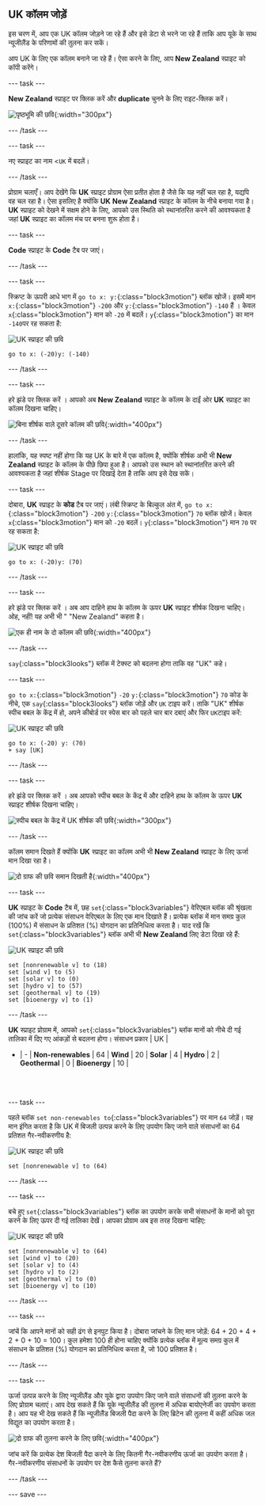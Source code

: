 ## UK कॉलम जोड़ें

इस चरण में, आप एक UK कॉलम जोड़ने जा रहे हैं और इसे डेटा से भरने जा रहे हैं ताकि आप यूके के साथ न्यूजीलैंड के परिणामों की तुलना कर सकें।

आप UK के लिए एक कॉलम बनाने जा रहे हैं। ऐसा करने के लिए, आप **New Zealand** स्प्राइट को कॉपी करेंगे।

--- task ---

**New Zealand** स्प्राइट पर क्लिक करें और **duplicate** चुनने के लिए राइट-क्लिक करें।

![पृष्ठभूमि की छवि](images/electricity-copy-sprite.png){:width="300px"}

--- /task ---

--- task ---

नए स्प्राइट का नाम <`UK` में बदलें।

--- /task ---

प्रोग्राम चलाएँ। आप देखेंगे कि **UK** स्प्राइट प्रोग्राम ऐसा प्रतीत होता है जैसे कि यह नहीं चल रहा है, यद्यपि वह चल रहा है। ऐसा इसलिए है क्योंकि **UK** **New Zealand** स्प्राइट के कॉलम के नीचे बनाया गया है। **UK** स्प्राइट को देखने में सक्षम होने के लिए, आपको उस स्थिति को स्थानांतरित करने की आवश्यकता है जहां **UK** स्प्राइट का कॉलम मंच पर बनना शुरू होता है।

--- task ---

**Code** स्प्राइट के **Code** टैब पर जाएं।

--- /task ---

--- task ---

स्क्रिप्ट के ऊपरी आधे भाग में `go to x: y:`{:class="block3motion"} ब्लॉक खोजें। इसमें मान `x:`{:class="block3motion"} `-200` और `y:`{:class="block3motion"} `-140` हैं । केवल `x`{:class="block3motion"} मान को `-20` में बदलें। `y`{:class="block3motion"} का मान `-140`पर रह सकता है:

![UK स्प्राइट की छवि](images/UK-sprite.png)

```blocks3
go to x: (-20)y: (-140)
```

--- /task ---

--- task ---

हरे झंडे पर क्लिक करें । आपको अब **New Zealand** स्प्राइट के कॉलम के दाईं ओर **UK** स्प्राइट का कॉलम दिखना चाहिए।

![बिना शीर्षक वाले दूसरे कॉलम की छवि](images/electricity-second-column-no-title.png){:width="400px"}

--- /task ---

हालांकि, यह स्पष्ट नहीं होगा कि यह UK के बारे में एक कॉलम है, क्योंकि शीर्षक अभी भी **New Zealand** स्प्राइट के कॉलम के पीछे छिपा हुआ है। आपको उस स्थान को स्थानांतरित करने की आवश्यकता है जहां शीर्षक Stage पर दिखाई देता है ताकि आप इसे देख सकें।

--- task ---

दोबारा, **UK** स्प्राइट के **कोड** टैब पर जाएं। लंबी स्क्रिप्ट के बिल्कुल अंत में, `go to x:`{:class="block3motion"} `-200` `y:`{:class="block3motion"} `70` ब्लॉक खोजें। केवल `x`{:class="block3motion"} मान को `-20` बदलें। `y`{:class="block3motion"} मान `70` पर रह सकता है:

![UK स्प्राइट की छवि](images/UK-sprite.png)

```blocks3
go to x: (-20)y: (70)
```

--- /task ---

--- task ---

हरे झंडे पर क्लिक करें । अब आप दाहिने हाथ के कॉलम के ऊपर **UK** स्प्राइट शीर्षक दिखना चाहिए। ओह, नहीं! यह अभी भी " "New Zealand" कहता है।

![एक ही नाम के दो कॉलम की छवि](images/electricity-two-columns-same-name.png){:width="400px"}

--- /task ---

`say`{:class="block3looks"} ब्लॉक में टेक्स्ट को बदलना होगा ताकि वह "UK" कहे।

--- task ---

`go to x:`{:class="block3motion"} `-20` `y:`{:class="block3motion"} `70` कोड के नीचे, एक `say`{:class="block3looks"} ब्लॉक जोड़ें और `UK` टाइप करें। ताकि "UK" शीर्षक स्पीच बबल के केंद्र में हो, अपने कीबोर्ड पर स्पेस बार को पहले चार बार दबाएं और फिर `UK`टाइप करें:

![UK स्प्राइट की छवि](images/UK-sprite.png)

```blocks3
go to x: (-20) y: (70)
+ say [UK]
```
--- /task ---

--- task ---

हरे झंडे पर क्लिक करें । अब आपको स्पीच बबल के केंद्र में और दाहिने हाथ के कॉलम के ऊपर **UK** स्प्राइट शीर्षक दिखना चाहिए।

![स्पीच बबल के केंद्र में UK शीर्षक की छवि](images/electricity-title-in-centre-of-bubble.png){:width="300px"}

--- /task ---

कॉलम समान दिखते हैं क्योंकि **UK** स्प्राइट का कॉलम अभी भी **New Zealand** स्प्राइट के लिए ऊर्जा मान दिखा रहा है।

![दो ग्राफ की छवि समान दिखती है](images/electricity-two-graphs-look-same.png){:width="400px"}

--- task ---

**UK** स्प्राइट के **Code** टैब में, छह `set`{:class="block3variables"} वेरिएबल ब्लॉक की श्रृंखला की जांच करें जो प्रत्येक संसाधन वेरिएबल के लिए एक मान दिखाते हैं। प्रत्येक ब्लॉक में मान समग्र कुल (100%) में संसाधन के प्रतिशत (%) योगदान का प्रतिनिधित्व करता है। याद रखें कि `set`{:class="block3variables"} ब्लॉक अभी भी **New Zealand** लिए डेटा दिखा रहे हैं:

![UK स्प्राइट की छवि](images/UK-sprite.png)

```blocks3
set [nonrenewable v] to (18)
set [wind v] to (5)
set [solar v] to (0)
set [hydro v] to (57)
set [geothermal v] to (19)
set [bioenergy v] to (1)
```
--- /task ---

**UK** स्प्राइट प्रोग्राम में, आपको `set`{:class="block3variables"} ब्लॉक मानों को नीचे दी गई तालिका में दिए गए आंकड़ों से बदलना होगा।
संसाधन प्रकार | UK |
- | - | **Non-renewables** | 64 | **Wind** | 20 | **Solar** | 4 | **Hydro** | 2 | **Geothermal** | 0 | **Bioenergy** | 10 |

<br/><br/>

--- task ---

पहले ब्लॉक `set non-renewables to`{:class="block3variables"} पर मान `64` जोड़ें। यह मान इंगित करता है कि UK में बिजली उत्पन्न करने के लिए उपयोग किए जाने वाले संसाधनों का 64 प्रतिशत गैर-नवीकरणीय है:

![UK स्प्राइट की छवि](images/UK-sprite.png)

```blocks3
set [nonrenewable v] to (64)
```

--- /task ---

--- task ---

बचे हुए `set`{:class="block3variables"} ब्लॉक का उपयोग करके सभी संसाधनों के मानों को पूरा करने के लिए ऊपर दी गई तालिका देखें। आपका प्रोग्राम अब इस तरह दिखना चाहिए:

![UK स्प्राइट की छवि](images/UK-sprite.png)

```blocks3
set [nonrenewable v] to (64)
set [wind v] to (20)
set [solar v] to (4)
set [hydro v] to (2)
set [geothermal v] to (0)
set [bioenergy v] to (10)
```

--- /task ---

--- task ---

जांचें कि आपने मानों को सही ढंग से इनपुट किया है। दोबारा जांचने के लिए मान जोड़ें: 64 + 20 + 4 + 2 + 0 + 10 = 100। कुल हमेशा 100 ही होना चाहिए क्योंकि प्रत्येक ब्लॉक में मूल्य समग्र कुल में संसाधन के प्रतिशत (%) योगदान का प्रतिनिधित्व करता है, जो 100 प्रतिशत है।

--- /task ---

--- task ---

ऊर्जा उत्पन्न करने के लिए न्यूजीलैंड और यूके द्वारा उपयोग किए जाने वाले संसाधनों की तुलना करने के लिए प्रोग्राम चलाएं। आप देख सकते हैं कि यूके न्यूजीलैंड की तुलना में अधिक बायोएनेर्जी का उपयोग करता है। आप यह भी देख सकते हैं कि न्यूजीलैंड बिजली पैदा करने के लिए ब्रिटेन की तुलना में कहीं अधिक जल विद्युत का उपयोग करता है।

![दो ग्राफ की तुलना करने के लिए छवि](images/electricity-compare-two-graphs.png){:width="400px"}

जांच करें कि प्रत्येक देश बिजली पैदा करने के लिए कितनी गैर-नवीकरणीय ऊर्जा का उपयोग करता है। गैर-नवीकरणीय संसाधनों के उपयोग पर देश कैसे तुलना करते हैं?

--- /task ---

--- save ---
